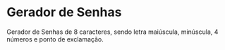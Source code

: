# Gerador de Senhas
Gerador de Senhas de 8 caracteres, sendo letra maiúscula, minúscula, 4 números e ponto de exclamação.
